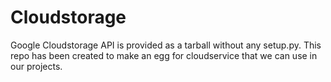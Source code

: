 Cloudstorage
============

Google Cloudstorage API is provided as a tarball without any setup.py. 
This repo has been created to make an egg for cloudservice that we can use in our projects.
